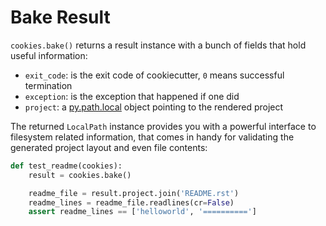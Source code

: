 # Bake Result

``cookies.bake()`` returns a result instance with a bunch of fields that
hold useful information:

* ``exit_code``: is the exit code of cookiecutter, ``0`` means successful termination
* ``exception``: is the exception that happened if one did
* ``project``: a [py.path.local] object pointing to the rendered project

The returned ``LocalPath`` instance provides you with a powerful interface
to filesystem related information, that comes in handy for validating the generated
project layout and even file contents:

```python
def test_readme(cookies):
    result = cookies.bake()

    readme_file = result.project.join('README.rst')
    readme_lines = readme_file.readlines(cr=False)
    assert readme_lines == ['helloworld', '==========']
```

[py.path.local]: https://py.readthedocs.io/en/latest/path.html#py._path.local.LocalPath
